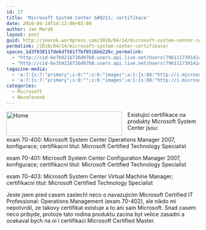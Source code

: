 ```yaml
---
id: 17
title: 'Microsoft System Center &#8211; certifikace'
date: 2010-04-14T14:12:00+02:00
author: Jan Marek
layout: post
guid: http://jmarek.wordpress.com/2010/04/14/microsoft-system-center-certifikace
permalink: /2010/04/14/microsoft-system-center-certifikace/
spaces_1d3f038117de6df561f7bf0516bb226c_permalink:
  - "http://cid-6e7b9216726d07b8.users.api.live.net/Users(7961117391414167480)/Blogs('6E7B9216726D07B8!242')/Entries('6E7B9216726D07B8!333')?authkey=EpZNAU0huAk%24"
  - "http://cid-6e7b9216726d07b8.users.api.live.net/Users(7961117391414167480)/Blogs('6E7B9216726D07B8!242')/Entries('6E7B9216726D07B8!333')?authkey=EpZNAU0huAk%24"
tagazine-media:
  - 'a:7:{s:7:"primary";s:0:"";s:6:"images";a:1:{s:88:"http://i.microsoft.com/global/systemcenter/en/us/PublishingImages/logo-system-center.gif";a:6:{s:8:"file_url";s:88:"http://i.microsoft.com/global/systemcenter/en/us/PublishingImages/logo-system-center.gif";s:5:"width";s:3:"301";s:6:"height";s:2:"64";s:4:"type";s:5:"image";s:4:"area";s:5:"19264";s:9:"file_path";s:0:"";}}s:6:"videos";a:0:{}s:11:"image_count";s:1:"1";s:6:"author";s:8:"17238236";s:7:"blog_id";s:8:"16623371";s:9:"mod_stamp";s:19:"2010-05-12 12:17:03";}'
  - 'a:7:{s:7:"primary";s:0:"";s:6:"images";a:1:{s:88:"http://i.microsoft.com/global/systemcenter/en/us/PublishingImages/logo-system-center.gif";a:6:{s:8:"file_url";s:88:"http://i.microsoft.com/global/systemcenter/en/us/PublishingImages/logo-system-center.gif";s:5:"width";s:3:"301";s:6:"height";s:2:"64";s:4:"type";s:5:"image";s:4:"area";s:5:"19264";s:9:"file_path";s:0:"";}}s:6:"videos";a:0:{}s:11:"image_count";s:1:"1";s:6:"author";s:8:"17238236";s:7:"blog_id";s:8:"16623371";s:9:"mod_stamp";s:19:"2010-05-12 12:17:03";}'
categories:
  - Microsoft
  - Nezařazené
---
```

<div id="msgcns!6E7B9216726D07B8!333" class="bvMsg">
  <p>
    <img style="display:inline;margin:0 15px 0 0;" title="Home" alt="Home" align="left" src="http://i.microsoft.com/global/systemcenter/en/us/PublishingImages/logo-system-center.gif" width="301" height="64" />Existujici certifikace na produkty Microsoft System Center jsou:
  </p>
  
  <p>
    exam 70-400: Microsoft System Center Operations Manager 2007, konfigurace; certifikacni titul: Microsoft Certified Technology Specialist
  </p>
  
  <p>
    exam 70-401: Microsoft System Center Configuration Manager 2007, konfigurace; certifikacni titul: Microsoft Certified Technology Specialist
  </p>
  
  <p>
    exam 70-403: Microsoft System Center Virtual Machine Manager; certifikacni titul: Microsoft Certified Technology Specialist
  </p>
  
  <p>
    Jeste jsem pred casem zaslechl neco o navazujicim Microsoft Certified IT Professional: Operations Management (exam 70-402), ale nikdo mi nepotvrdil, ze takovy certifikat existuje a to ani sam Microsoft. Snad casem neco pribyde, protoze tato rodina produktu zacina byt velice zasadni a ocekaval bych na ni i certifikaci Microsoft Certified Master.
  </p>
</div>